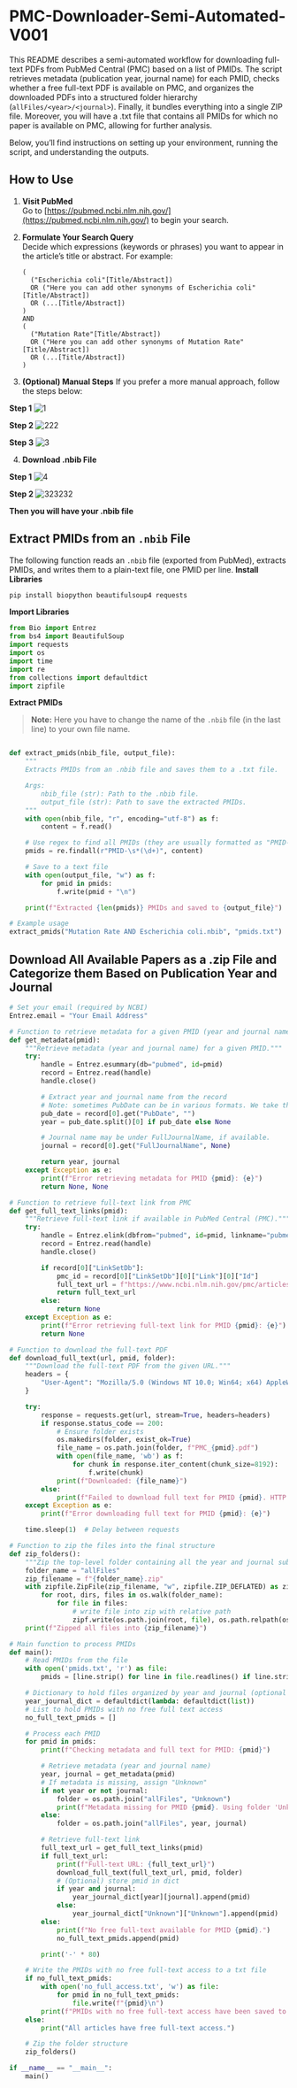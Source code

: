 # PMC-Downloader-Semi-Automated-V001

This README describes a semi-automated workflow for downloading full-text PDFs from PubMed Central (PMC) based on a list of PMIDs. The script retrieves metadata (publication year, journal name) for each PMID, checks whether a free full-text PDF is available on PMC, and organizes the downloaded PDFs into a structured folder hierarchy (`allFiles/<year>/<journal>`). Finally, it bundles everything into a single ZIP file. Moreover, you will have a .txt file that contains all PMIDs for which no paper is available on PMC, allowing for further analysis.

Below, you’ll find instructions on setting up your environment, running the script, and understanding the outputs.

## How to Use

1. **Visit PubMed**  
   Go to [https://pubmed.ncbi.nlm.nih.gov/](https://pubmed.ncbi.nlm.nih.gov/) to begin your search.

2. **Formulate Your Search Query**  
   Decide which expressions (keywords or phrases) you want to appear in the article’s title or abstract. For example:

   ```text
   (
     ("Escherichia coli"[Title/Abstract]) 
     OR ("Here you can add other synonyms of Escherichia coli"[Title/Abstract])
     OR (...[Title/Abstract])
   )
   AND
   (
     ("Mutation Rate"[Title/Abstract])
     OR ("Here you can add other synonyms of Mutation Rate"[Title/Abstract])
     OR (...[Title/Abstract])
   )

3. **(Optional) Manual Steps**
If you prefer a more manual approach, follow the steps below:

**Step 1**
![1](https://github.com/user-attachments/assets/8f29629c-722d-4a67-984a-93c0549c1eb0)

**Step 2**
![222](https://github.com/user-attachments/assets/8ee93f80-f7a5-4640-a2b8-88a1d8155412)

**Step 3**
![3](https://github.com/user-attachments/assets/26a59872-711c-4868-bdc1-70597ff75dd3)

4. **Download .nbib File**  

**Step 1**
![4](https://github.com/user-attachments/assets/bc9c042a-cdf4-4e83-8c97-413287ea6291)

**Step 2**
![323232](https://github.com/user-attachments/assets/0f35682c-9b90-4415-ad89-70e42104e1fb)

**Then you will have your .nbib file**


## Extract PMIDs from an `.nbib` File

The following function reads an `.nbib` file (exported from PubMed), extracts PMIDs, and writes them to a plain-text file, one PMID per line.
**Install Libraries**
```python
pip install biopython beautifulsoup4 requests
```
**Import Libraries**
```python
from Bio import Entrez
from bs4 import BeautifulSoup
import requests
import os
import time
import re
from collections import defaultdict
import zipfile
```
**Extract PMIDs**
> **Note:** Here you have to change the name of the `.nbib` file (in the last line) to your own file name.
```python

def extract_pmids(nbib_file, output_file):
    """
    Extracts PMIDs from an .nbib file and saves them to a .txt file.

    Args:
        nbib_file (str): Path to the .nbib file.
        output_file (str): Path to save the extracted PMIDs.
    """
    with open(nbib_file, "r", encoding="utf-8") as f:
        content = f.read()

    # Use regex to find all PMIDs (they are usually formatted as "PMID- xxxxxxxx")
    pmids = re.findall(r"PMID-\s*(\d+)", content)

    # Save to a text file
    with open(output_file, "w") as f:
        for pmid in pmids:
            f.write(pmid + "\n")

    print(f"Extracted {len(pmids)} PMIDs and saved to {output_file}")

# Example usage
extract_pmids("Mutation Rate AND Escherichia coli.nbib", "pmids.txt")
```
## Download All Available Papers as a .zip File and Categorize them Based on Publication Year and Journal
```python
# Set your email (required by NCBI)
Entrez.email = "Your Email Address"

# Function to retrieve metadata for a given PMID (year and journal name)
def get_metadata(pmid):
    """Retrieve metadata (year and journal name) for a given PMID."""
    try:
        handle = Entrez.esummary(db="pubmed", id=pmid)
        record = Entrez.read(handle)
        handle.close()

        # Extract year and journal name from the record
        # Note: sometimes PubDate can be in various formats. We take the first token.
        pub_date = record[0].get("PubDate", "")
        year = pub_date.split()[0] if pub_date else None

        # Journal name may be under FullJournalName, if available.
        journal = record[0].get("FullJournalName", None)

        return year, journal
    except Exception as e:
        print(f"Error retrieving metadata for PMID {pmid}: {e}")
        return None, None

# Function to retrieve full-text link from PMC
def get_full_text_links(pmid):
    """Retrieve full-text link if available in PubMed Central (PMC)."""
    try:
        handle = Entrez.elink(dbfrom="pubmed", id=pmid, linkname="pubmed_pmc")
        record = Entrez.read(handle)
        handle.close()

        if record[0]["LinkSetDb"]:
            pmc_id = record[0]["LinkSetDb"][0]["Link"][0]["Id"]
            full_text_url = f"https://www.ncbi.nlm.nih.gov/pmc/articles/PMC{pmc_id}/pdf/"
            return full_text_url
        else:
            return None
    except Exception as e:
        print(f"Error retrieving full-text link for PMID {pmid}: {e}")
        return None

# Function to download the full-text PDF
def download_full_text(url, pmid, folder):
    """Download the full-text PDF from the given URL."""
    headers = {
        "User-Agent": "Mozilla/5.0 (Windows NT 10.0; Win64; x64) AppleWebKit/537.36 (KHTML, like Gecko) Chrome/91.0.4472.124 Safari/537.36"
    }

    try:
        response = requests.get(url, stream=True, headers=headers)
        if response.status_code == 200:
            # Ensure folder exists
            os.makedirs(folder, exist_ok=True)
            file_name = os.path.join(folder, f"PMC_{pmid}.pdf")
            with open(file_name, 'wb') as f:
                for chunk in response.iter_content(chunk_size=8192):
                    f.write(chunk)
            print(f"Downloaded: {file_name}")
        else:
            print(f"Failed to download full text for PMID {pmid}. HTTP Status: {response.status_code}")
    except Exception as e:
        print(f"Error downloading full text for PMID {pmid}: {e}")

    time.sleep(1)  # Delay between requests

# Function to zip the files into the final structure
def zip_folders():
    """Zip the top-level folder containing all the year and journal subfolders."""
    folder_name = "allFiles"
    zip_filename = f"{folder_name}.zip"
    with zipfile.ZipFile(zip_filename, "w", zipfile.ZIP_DEFLATED) as zipf:
        for root, dirs, files in os.walk(folder_name):
            for file in files:
                # write file into zip with relative path
                zipf.write(os.path.join(root, file), os.path.relpath(os.path.join(root, file), folder_name))
    print(f"Zipped all files into {zip_filename}")

# Main function to process PMIDs
def main():
    # Read PMIDs from the file
    with open('pmids.txt', 'r') as file:
        pmids = [line.strip() for line in file.readlines() if line.strip()]

    # Dictionary to hold files organized by year and journal (optional use)
    year_journal_dict = defaultdict(lambda: defaultdict(list))
    # List to hold PMIDs with no free full text access
    no_full_text_pmids = []

    # Process each PMID
    for pmid in pmids:
        print(f"Checking metadata and full text for PMID: {pmid}")

        # Retrieve metadata (year and journal name)
        year, journal = get_metadata(pmid)
        # If metadata is missing, assign "Unknown"
        if not year or not journal:
            folder = os.path.join("allFiles", "Unknown")
            print(f"Metadata missing for PMID {pmid}. Using folder 'Unknown'.")
        else:
            folder = os.path.join("allFiles", year, journal)

        # Retrieve full-text link
        full_text_url = get_full_text_links(pmid)
        if full_text_url:
            print(f"Full-text URL: {full_text_url}")
            download_full_text(full_text_url, pmid, folder)
            # (Optional) store pmid in dict
            if year and journal:
                year_journal_dict[year][journal].append(pmid)
            else:
                year_journal_dict["Unknown"]["Unknown"].append(pmid)
        else:
            print(f"No free full-text available for PMID {pmid}.")
            no_full_text_pmids.append(pmid)

        print('-' * 80)

    # Write the PMIDs with no free full-text access to a txt file
    if no_full_text_pmids:
        with open('no_full_access.txt', 'w') as file:
            for pmid in no_full_text_pmids:
                file.write(f"{pmid}\n")
        print(f"PMIDs with no free full-text access have been saved to 'no_full_access.txt'")
    else:
        print("All articles have free full-text access.")

    # Zip the folder structure
    zip_folders()

if __name__ == "__main__":
    main()



